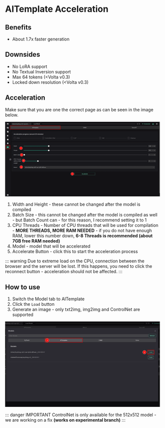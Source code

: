 # AITemplate Acceleration

## Benefits

- About 1.7x faster generation

## Downsides

- No LoRA support
- No Textual Inversion support
- Max 64 tokens (\<Volta v0.3)
- Locked down resolution (\<Volta v0.3)

## Acceleration

Make sure that you are one the correct page as can be seen in the image below.

![AITemplate Acceleration](../static/basics/aitemplate-accelerate.webp)

1. Width and Height - these cannot be changed after the model is compiled
2. Batch Size - this cannot be changed after the model is compiled as well - but Batch Count can - for this reason, I recommend setting it to 1
3. CPU Threads - Number of CPU threads that will be used for compilation - **MORE THREADS, MORE RAM NEEDED** - if you do not have enough RAM, lower this number down, **6-8 Threads is recommended (about 7GB free RAM needed)**
4. Model - model that will be accelerated
5. Accelerate Button - click this to start the acceleration process

::: warning
Due to extreme load on the CPU, connection between the browser and the server will be lost. If this happens, you need to click the reconnect button - acceleration should not be affected.
:::

## How to use

1. Switch the Model tab to AITemplate
2. Click the `Load` button
3. Generate an image - only txt2img, img2img and ControlNet are supported

![AITemplate Acceleration](../static/basics/aitemplate-load.webp)

::: danger IMPORTANT
ControlNet is only available for the 512x512 model - we are working on a fix **(works on experimental branch)**
:::
